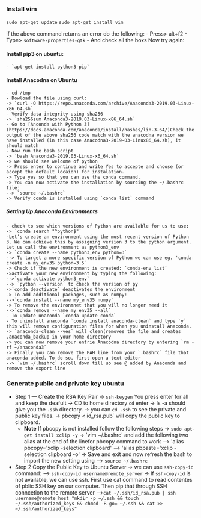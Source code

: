 ### Install vim
`sudo apt-get update` 
`sudo apt-get install vim`

if the above command returns an error
do the following:
	- Press> alt+f2
	- Type> `software-properties-gtk`
	- And check all the boxs
Now try again:

#### Install pip3 on ubuntu:
	- `apt-get install python3-pip`

#### Install Anacodna on Ubuntu
	- cd /tmp
	- Dowload the file using curl:
	-> `curl -O https://repo.anaconda.com/archive/Anaconda3-2019.03-Linux-x86_64.sh`
	- Verify data integrity using sha256
	-> `sha256sum Anaconda3-2019.03-Linux-x86_64.sh`
	- Go to [Anconda with Python 3](https://docs.anaconda.com/anaconda/install/hashes/lin-3-64/)Check the output of the above sha256 code match with the anacodna version we have installed (in this case Anacodna3-2019-03-Linux86_64.sh), it should match
	- Now run the bash script
	-> `bash Anaconda3-2019.03-Linux-x6_64.sh`
	-> we should see welcome of python
	-> Press enter to continue and write Yes to accepte and choose (or accept the default locaion) for instalation.
	-> Type yes so that you can use the conda command. 
	-> You can now activate the installation by sourcing the ~/.bashrc file:
	--> `source ~/.bashrc`
	-> Verify conda is installed using `conda list` command

##### Setting Up Anaconda Environments
	- check to see which versions of Python are available for us to use:
	-> `conda search "^python$"`
	-Let’s create an environment using the most recent version of Python 3. We can achieve this by assigning version 3 to the python argument. Let us call the environment as python3_env
	-> `conda create --name python3_env python=3`
	--> To target a more specific version of Python we can use eg. 'conda create -n my_env35 python=3.5`
	-> Check if the new environment is created: `conda-env list`
	->activate your new environment by typing the following:
	-->`conda activate python3_env`
	--> `python --version` to check the version of py
	->`conda deactivate` deactivates the environment
	-> To add additional packages, such as numpy:
	-->`conda install --name my_env35 numpy`
	-> To remove the environmnet that you will no longer need it
	-->`conda remove --name my_env35 --all`
	- To update unaconda `conda update conda`
	- To uninstall anaconda `conda install anaconda-clean` and type `y` this will remove configuration files for when you uninstall Anaconda.
	-> `anaconda-clean --yes` will clean(removes the file and creates .anaconda_backup in your home directory
	-> you can now remove your entrie Anacodna directory by entering `rm -rf ~/anaconda3` 
	-> Finally you can remove the PAH line from your `.bashrc` file that anaconda added. To do so, first open a text editor
	--> `vim ~/.bashrc` scroll down till uo see @ added by Anaconda and remove the export line


### Generate public and private key ubuntu
- Step 1 — Create the RSA Key Pair
	-> `ssh-keygen` You press enter for all and keep the deafult
	-> CD to home directory `cd` enter
	-> ls -a should give you the `.ssh` directory.
	-> you can `cd .ssh` to see the private and public key files.
	-> pbcopy < id_rsa.pub` will copy the public key to clipboard.
	- **Note** If pbcopy is not installed follow the following steps
	-> `sudo apt-get install xclip -y`
	-> 'vim ~/.bashrc' and add the following two alias at the end of the linefor pbcopy command to work
	--> 'alias pbcopy='xclip -selection clipboard'
	--> 'alias pbpaste='xclip -selection clipboard -o'
	-> Save and exit and now refresh the bash to import the new setting using
	--> `source ~/.bashrc`
 - Step 2 Copy the Public Key to Ubuntu Server
	-> we can use `ssh-copy-id` command:
	--> `ssh-copy-id username@remote_server`
	-> If `ssh-copy-id` is not available, we can use ssh. First use cat command to read contentes of pblic SSH key on our computer. Then pip that through SSH conncetion to the remote server
	-->`cat ~/.ssh/id_rsa.pub | ssh username@remote_host "mkdir -p ~/.ssh && touch ~/.ssh/authorized_keys && chmod -R go= ~/.ssh && cat >> ~/.ssh/authorized_keys"`
